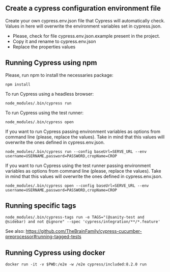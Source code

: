 Create a cypress configuration environment file
----------

Create your own cypress.env.json file that Cypress will automatically check. Values in here will overwrite the environment variables set in cypress.json.

- Please, check for file cypress.env.json.example present in the project. 
- Copy it and rename to cypress.env.json
- Replace the properties values   


Running Cypress using npm
----------

Please, run npm to install the necessaries package:

~~~
npm install
~~~

To run Cypress using a headless browser:

~~~
node_modules/.bin/cypress run
~~~

To run Cypress using the test runner:

~~~
node_modules/.bin/cypress open
~~~ 

If you want to run Cypress passing environment variables as options from command line (please, replace the values). Take in mind 
that this values will overwrite the ones defined in cypress.env.json.

~~~
node_modules/.bin/cypress run --config baseUrl=SERVE_URL --env username=USERNAME,password=PASSWORD,cropName=CROP
~~~

If you want to run Cypress using the test runner passing environment variables as options from command line (please, replace the values). Take in mind 
that this values will overwrite the ones defined in cypress.env.json.

~~~
node_modules/.bin/cypress open --config baseUrl=SERVE_URL --env username=USERNAME,password=PASSWORD,cropName=CROP
~~~ 

Running specific tags
----------

~~~
node_modules/.bin/cypress-tags run -e TAGS="(@sanity-test and @sidebar) and not @ignore" --spec 'cypress/integration/**/*.feature'
~~~ 
See also: https://github.com/TheBrainFamily/cypress-cucumber-preprocessor#running-tagged-tests

Running Cypress using docker
----------

~~~
docker run -it -v $PWD:/e2e -w /e2e cypress/included:8.2.0 run
~~~ 

